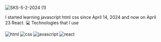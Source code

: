 ![SKS-5-2-2024 (1)](https://github.com/siks1488/siks1488/assets/166322681/66d582ea-4f37-4f64-a847-89c232dc23cf)


I started learning javascript html css since April 14, 2024
and now on April 23 React.
💻 Technologies that I use

![html](https://github.com/siks1488/siks1488/assets/166322681/e7c3cd6c-a8c3-41a9-b5b4-33fe82db2bce) ![css](https://github.com/siks1488/siks1488/assets/166322681/dab0da24-a392-4ddf-92b9-59e924644cc3) ![javascript](https://github.com/siks1488/siks1488/assets/166322681/4d29f9c0-b254-475f-a521-70b72eca46c7) ![react](https://github.com/siks1488/siks1488/assets/166322681/cc7fa0db-9537-4a83-90bb-90dd9adb929f)


 
